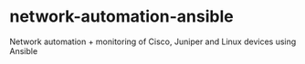 # network-automation-ansible
Network automation + monitoring of Cisco, Juniper and Linux devices using Ansible
